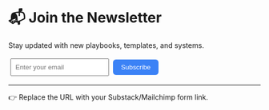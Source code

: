 # 📬 Join the Newsletter

Stay updated with new playbooks, templates, and systems.

<form action="https://your-substack.example/subscribe" method="post" target="_blank">
  <input type="email" name="email" placeholder="Enter your email" required style="padding:8px;margin:4px;">
  <input type="submit" value="Subscribe" style="padding:8px 16px;background:#3B82F6;color:#fff;border:none;border-radius:6px;">
</form>

---

👉 Replace the URL with your Substack/Mailchimp form link.
